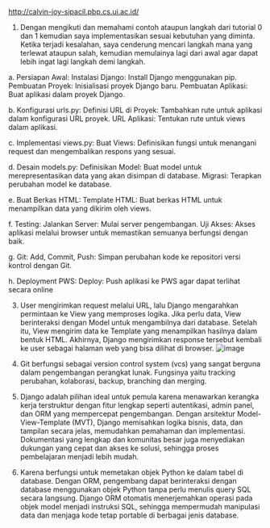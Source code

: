 http://calvin-joy-sipacil.pbp.cs.ui.ac.id/

1. Dengan mengikuti dan memahami contoh ataupun langkah dari tutorial 0 dan 1 kemudian saya implementasikan sesuai kebutuhan yang diminta.
  Ketika terjadi kesalahan, saya cenderung mencari langkah mana yang terlewat ataupun salah, kemudian memulainya lagi dari awal agar dapat lebih ingat lagi langkah demi langkah.

a. Persiapan Awal:
Instalasi Django: Install Django menggunakan pip.
Pembuatan Proyek: Inisialisasi proyek Django baru.
Pembuatan Aplikasi: Buat aplikasi dalam proyek Django.

b. Konfigurasi urls.py:
Definisi URL di Proyek: Tambahkan rute untuk aplikasi dalam konfigurasi URL proyek.
URL Aplikasi: Tentukan rute untuk views dalam aplikasi.

c. Implementasi views.py:
Buat Views: Definisikan fungsi untuk menangani request dan mengembalikan respons yang sesuai.

d. Desain models.py:
Definisikan Model: Buat model untuk merepresentasikan data yang akan disimpan di database.
Migrasi: Terapkan perubahan model ke database.

e. Buat Berkas HTML:
Template HTML: Buat berkas HTML untuk menampilkan data yang dikirim oleh views.

f. Testing:
Jalankan Server: Mulai server pengembangan.
Uji Akses: Akses aplikasi melalui browser untuk memastikan semuanya berfungsi dengan baik.

g. Git:
Add, Commit, Push: Simpan perubahan kode ke repositori versi kontrol dengan Git.

h. Deployment PWS:
Deploy: Push aplikasi ke PWS agar dapat terlihat secara online

3. User mengirimkan request melalui URL, lalu Django mengarahkan permintaan ke View yang memproses logika. Jika perlu data, View berinteraksi dengan Model untuk mengambilnya dari database. Setelah itu, View mengirim data ke Template yang menampilkan hasilnya dalam bentuk HTML. Akhirnya, Django mengirimkan response tersebut kembali ke user sebagai halaman web yang bisa dilihat di browser.
![image](https://github.com/user-attachments/assets/f427b469-1528-49ab-9b4b-df4706ec63bd)

4. Git berfungsi sebagai version control system (vcs) yang sangat berguna dalam pengembangan perangkat lunak. Fungsinya yaitu tracking perubahan, kolaborasi, backup, branching dan merging.
   
5. Django adalah pilihan ideal untuk pemula karena menawarkan kerangka kerja terstruktur dengan fitur lengkap seperti autentikasi, admin panel, dan ORM yang mempercepat pengembangan. Dengan arsitektur Model-View-Template (MVT), Django memisahkan logika bisnis, data, dan tampilan secara jelas, memudahkan pemahaman dan implementasi. Dokumentasi yang lengkap dan komunitas besar juga menyediakan dukungan yang cepat dan akses ke solusi, sehingga proses pembelajaran menjadi lebih mudah.

6. Karena berfungsi untuk memetakan objek Python ke dalam tabel di database. Dengan ORM, pengembang dapat berinteraksi dengan database menggunakan objek Python tanpa perlu menulis query SQL secara langsung.
  Django ORM otomatis menerjemahkan operasi pada objek model menjadi instruksi SQL, sehingga mempermudah manipulasi data dan menjaga kode tetap portable di berbagai jenis database.
